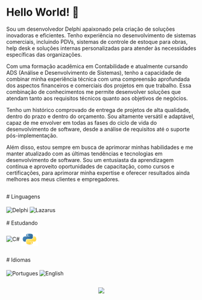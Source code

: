 # Hello World! 👋
Sou um desenvolvedor Delphi apaixonado pela criação de soluções inovadoras e eficientes. Tenho experiência no desenvolvimento de sistemas comerciais, incluindo PDVs, sistemas de controle de estoque para obras, help desk e soluções internas personalizadas para atender às necessidades específicas das organizações.

Com uma formação acadêmica em Contabilidade e atualmente cursando ADS (Análise e Desenvolvimento de Sistemas), tenho a capacidade de combinar minha experiência técnica com uma compreensão aprofundada dos aspectos financeiros e comerciais dos projetos em que trabalho. Essa combinação de conhecimentos me permite desenvolver soluções que atendam tanto aos requisitos técnicos quanto aos objetivos de negócios.

Tenho um histórico comprovado de entrega de projetos de alta qualidade, dentro do prazo e dentro do orçamento. Sou altamente versátil e adaptável, capaz de me envolver em todas as fases do ciclo de vida do desenvolvimento de software, desde a análise de requisitos até o suporte pós-implementação.

Além disso, estou sempre em busca de aprimorar minhas habilidades e me manter atualizado com as últimas tendências e tecnologias em desenvolvimento de software. Sou um entusiasta da aprendizagem contínua e aproveito oportunidades de capacitação, como cursos e certificações, para aprimorar minha expertise e oferecer resultados ainda melhores aos meus clientes e empregadores.

##

<div style="display: inline_block">
# Linguagens
  <br> <br>
  
<img align="center" alt="Delphi" height="40" width="40" src="https://cdn-icons-png.flaticon.com/512/5968/5968252.png">

<img align="center" alt="Lazarus" height="40" width="40" src="https://wiki.freepascal.org/images/e/ec/Lazarus-icons-exe-proposal-bpsoftware.png">

</div>

  <div style="display: inline_block"><br>
# Estudando
  <br> <br>
    
<img align="center" alt="C#" height="40" width="40" src="https://github.com/amancio10/amancio10/assets/48102777/5f45248b-defd-4312-904e-2f70421c4805">
  
<img align="center" alt="Python" height="35" width="45" src="https://raw.githubusercontent.com/devicons/devicon/master/icons/python/python-original.svg">
  
</div>

##

<div style="display: inline_block">
# Idiomas  
  <br> <br>
  
<img align="center" alt="Portugues" height="40" width="40" src="https://upload.wikimedia.org/wikipedia/commons/thumb/d/d4/Brazilian_Flag_-_round.svg/512px-Brazilian_Flag_-_round.svg.png">
  
 <img align="center" alt="English" height="40" width="40" src="https://static.vecteezy.com/system/resources/previews/011/571/446/non_2x/circle-flag-of-usa-free-png.png">

</div>

##
  
  <div align="center"> 
  <a href="https://www.linkedin.com/in/amancio-santos/" target="_blank"><img src="https://img.shields.io/badge/-LinkedIn-%230077B5?style=for-the-badge&logo=linkedin&logoColor=white" target="_blank"></a>
</div>


<!--
**robsondpreuss/robsondpreuss** is a ✨ _special_ ✨ repository because its `README.md` (this file) appears on your GitHub profile.

Here are some ideas to get you started: ;)

- 🔭 I’m currently working on ...
- 🌱 I’m currently learning ...
- 👯 I’m looking to collaborate on ...
- 🤔 I’m looking for help with ...
- 💬 Ask me about ...
- 📫 How to reach me: ...
- 😄 Pronouns: ...
- ⚡ Fun fact: ...
-->

